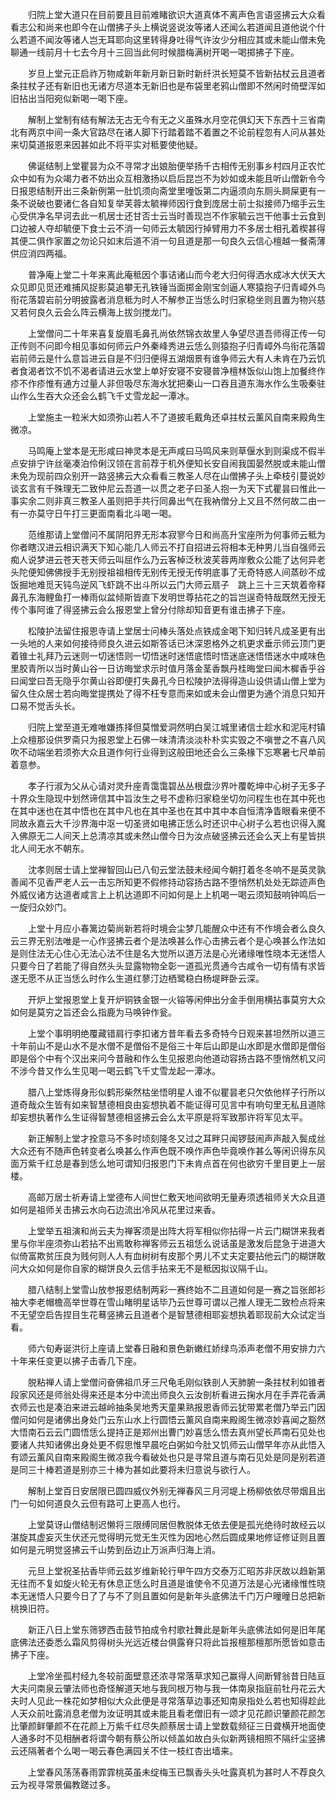 <!-- { "loadSidebar": true } -->
　　归院上堂大道只在目前要且目前难睹欲识大道真体不离声色言语竖拂云大众看看志公和尚来也即今在山僧拂子头上横说竖说汝等诸人还闻么若道闻且道他说个什么若道不闻汝等诸人岂无耳耶向这里转得身吐得气许汝少分相应其或未能山僧未免聊通一线前月十七去今月十三回当此何时候腊梅满树开喝一喝掷拂子下座。

　　岁旦上堂元正启祚万物咸新年新月新日新时新纤洪长短莫不皆新拈杖云且道者条拄杖子还有新旧也无诸方尽道本无新旧也是布袋里老鸦山僧即不然闲时倚壁浑如旧拈出当阳宛似新喝一喝下座。

　　解制上堂制有结有解法无古无今有无之义虽殊水月空花俱幻天下东西十三省南北有两京中间一条大官路尽在诸人脚下行踏着踏不着置之不论前程忽有人问从甚处来切莫道报恩来因甚如此不将平实对秪要使他疑。

　　佛诞结制上堂瞿昙为众不寻常才出娘胎便举扬千古相传无别事乡村四月正农忙众中如有为众竭力者不妨出众互相激扬以启后昆岂不为妙如或未能且听山僧新令今日报恩结制开出三条新例第一肚饥须向斋堂里噇饭第二内逼须向东厕头屙屎更有一条不说破也要诸仁各自知复举芙蓉太毓禅师因行食到庞居士前士拟接师乃缩手云生心受供净名早诃去此一机居士还甘否士云当时善现岂不作家毓云岂干他事士云食到口边被人夺却毓便下食士云不消一句师云太毓因行掉臂用力不多居士相孔着楔甚得其便二俱作家置之勿论只如末后道不消一句且道是那一句良久云信心檀越一餐斋薄供应消四两福。

　　普净庵上堂二十年来离此庵秪因个事诘诸山而今老大归何得洒水成冰大伏天大众见即见觅还难捕风捉影莫追攀无孔铁锤当面掷金刚宝剑逼人寒猿抱子归青嶂外鸟衔花落碧岩前分明披露者消息秪为时人不解参正当恁么时归家稳坐则且置为物兴慈又若何良久云会么阵云横海上拔剑搅龙门。

　　上堂僧问二十年来喜复旋眉毛鼻孔尚依然锦衣故里人争望尽道吾师得正传一句正传则不问即今相见事如何师云户外秦峰秀进云恁么则猿抱子归青嶂外鸟衔花落碧岩前师云是什么意旨进云自是不归归便得五湖烟景有谁争师云大有人未肯在乃云饥者食渴者饮不饥不渴者请进云水堂上单好安寝不安寝普净檀林饭似山饱上加餐终作疹不作疹惟有通方过量人非但吸尽东海水犹把秦山一口吞且道东海水作么生吸秦驻山作么生吞大众还会么鹤飞千丈雪龙起一潭冰。

　　上堂施主一粒米大如须弥山若人不了道披毛戴角还卓拄杖云薰风自南来殿角生微凉。

　　马鸣庵上堂本是无形咸曰神灵本是无声咸曰马鸣风来则草偃水到则渠成不假半点安排宁许丝毫凑泊伶俐汉领在言前荐于机外便知长安自闹我国晏然脱或未能山僧未免为现前四众别开一路竖拂云大众看看三教圣人尽在山僧拂子头上牵枝引蔓说妙谈玄言有千殊理无二致仲尼云吾道一以贯之老子曰圣人抱一为天下式瞿昙曰惟此一事实余二则非真三教圣人虽则把手共行同鼻出气在我衲僧分上又且不然何故二由一有一亦莫守日午打三更面南看北斗喝一喝。

　　范维那请上堂僧问不属阴阳界无形本寂寥今日和尚高升宝座所为何事师云秪为你者瞎汉进云相识满天下知心能几人师云不打自招进云将相本无种男儿当自强师云痴人说梦进云苍天苍天师云叫屈作么乃云客棹泛秋波芙蓉两岸敷众公能了达何异老头陀便知佛佛授手无别授祖祖相传无别传无授无传明底事了无奇特惑人间蒸砂不成饭掘地难觅天钝鸟逆风飞虾跳不出斗所以云门大师云扇子　跳上三十三天筑着帝释鼻孔东海鲤鱼打一棒雨似盆倾斯皆直下发明世尊拈花之的旨岂逞奇特哉既然无授无传个事阿谁了得竖拂云会么报恩堂上曾分付除却知音更有谁击拂子下座。

　　松陵护法留住报恩寺请上堂居士问棒头落处点铁成金喝下知归转凡成圣更有出一头地的人来如何接待师良久进云如斯答话已沐深恩格外之机更求垂示师云顶门更着锥士礼拜乃云迷则一切迷悟则一切悟迷时迷悟底悟时悟迷底迷悟悟迷水中咸味色里胶青所以当时黄山谷一日访晦堂求示时值月落金茎香飘丹桂晦堂曰闻木樨香乎谷曰闻堂曰吾无隐乎尔黄山谷即便打失鼻孔今日松陵护法得得造山设供请山僧上堂为留久住众居士若向晦堂提携处了得不枉专意而来如或未会山僧更为通个消息只知开口易不觉舌头长。

　　归院上堂至道无难唯嫌拣择但莫憎爱洞然明白吴江城里诸信士趁水和泥庉村镇上众檀那设供罗斋只为报恩堂上石佛一味清清淡淡朴朴实实毁之不嗔誉之不喜八风吹不动端坐若须弥大众且道作何行业得到这般田地还会么三条椽下忘寒暑七尺单前着意参。

　　孝子行淑为父从心请对灵升座青霭霭碧丛丛根盘沙界叶覆乾坤中心树子无多子十界众生隐现中划然谛信其中旨汝生之号不虚称归家稳坐切勿问程生也在其中死也在其中迷也在其中悟也在其中凡也在其中圣也在其中其中本自恒清净眚眼看来便不同故永嘉云大千沙界海中沤一切圣贤如电拂正恁么时还识中心树子么若也识得入魔入佛原无二人间天上总清凉其或未然山僧今日为汝点破竖拂云还会么天上有星皆拱北人间无水不朝东。

　　沈孝则居士请上堂禅智回山已八旬云堂法鼓未经闻今朝打着冬冬响不是英灵孰善闻不见香严老人云一击忘所知更不假修持动容扬古路不堕悄然机处处无踪迹声色外威仪诸方达道者咸言上上机达道即不问如何是上上机喝一喝云须知鼓响钟鸣后一一旋归众妙门。

　　上堂十月应小春篱边菊尚新若将时境会尘梦几能醒众中还有不作境会者么良久云三界无别法唯是一心作竖拂云者个是法唤甚么作心击拂云者个是心唤甚么作法如是则住法无心住心无法心法不住是名大觉所以道万法是心光诸缘唯性晓本无迷悟人只要今日了若能了得自然头头显露物物全彰一道孤光贯通今古咸令一切有情有求皆遂无愿不从正当恁么时作么生道红蓼汀边栖鹭稳白杨堤畔卧云深。

　　开炉上堂报恩堂上复开炉铜铁金银一火镕等闲伸出分金手倒用横拈事莫穷大众如何是莫穷之旨还会么指鹿为马唤钟作瓮。

　　上堂个事明明绝覆藏错肩行李扣诸方昔年看去多奇特今日观来甚坦然所以道三十年前山不是山水不是水僧不是僧俗不是俗三十年后山即是山水即是水僧即是僧俗即是俗个中有个汉出来问今昔融和作么生见报恩向他道动容扬古路不堕悄然机又问不涉今昔又作么生见喝一喝云鹤飞千丈雪龙起一潭冰。

　　腊八上堂炼得身形似鹤形柴然枯坐悟明星人谁不似瞿昙老只欠依他样子行所以道奇哉众生皆有如来智慧德相良由妄想执着不能证得可见言中有响句里无私且道除却妄想执著作么生证得智慧德相竖拂云会么太平原是将军致那许将军见太平。

　　新正解制上堂才拴意马不多时顷刻隆冬又过之耳畔只闻锣鼓闹声声敲入鬓成丝大众还有不随声色转变者么唤甚么作声色既不唤作声色毕竟唤作甚么等闲识得东风面万紫千红总是春到恁么地可谓知归报恩门下未肯点首在何也欲穷千里目更上一层楼。

　　高邮万居士祈寿请上堂德布人间世仁敷天地间欲明无量寿须透祖师关大众且道如何是祖师关击拂云水向石边流出冷风从花里过来香。

　　上堂举五祖演和尚云夫为禅客须是出阵大将军相似你拈得一片云门糊饼来我者里与你半座须弥山若拈不出焉敢称禅客师云五祖恁么说话虽是激发后昆急于进道大似倚富欺贫压良为贱何则人人有血树树有皮那个男儿不丈夫定要拈他云门的糊饼敢问大众如何是你自家的糊饼良久云信手拈来无不是秪因拟议隔千山。

　　腊八结制上堂雪山放参报恩结制两彩一赛终始不二且道如何是一赛之旨张郎衫袖大李老帽檐高举世尊在雪山睹明星话毕乃云世尊可谓以己推人理无二致检点将来不无望空启告捏目生花蓦竖拂云且道者个是智慧德相耶妄想执着耶现前大众试定当看。

　　师六旬寿诞洪衍上座请上堂春日融和景色新嫩红娇绿鸟添声老僧不用安排力六十年来任变更以拂子击香几下座。

　　脱粘禅人请上堂僧问奋佛祖爪牙三尺龟毛刚似铁剖人天肺腑一条拄杖利如锥者段家风还是师翁处得来还是本分中流出师良久云汝剖析看进云掬水月在手弄花香满衣师云也是凑泊来进云越岭抽条吴地秀天童果熟报恩香师云犹带累老僧乃举云门因僧问如何是诸佛出身处门云东山水上行圆悟云薰风自南来殿阁生微凉妙喜闻之豁然大悟南石云云门圆悟恁么提持正是郑州出曹门妙喜恁么悟去真州望长芦南石见处也要诸人共知诸佛出身处更不假思惟早晨吃白粥如今肚又饥师云山僧早年亦从此悟入有颂云薰风自南来殿阁生微凉我今看破处也只是寻常且道与南石见处是同是别若道是同三十棒若道是别亦三十棒为甚如此要将未归意说与欲行人。

　　解制上堂百日安居限已圆四威仪外别无禅春风三月河堤上杨柳依依尽带烟且出门一句如何道良久云但有路可上更高人也行。

　　上堂莫讶山僧结制迟懒将三限缚同居但教脱体无依去便是孤光绝待时故经云以湛旋其虚妄灭生伏还元觉得明元觉无生灭性为因地心然后圆成果地修证修证则且置如何是元明觉竖拂云千山势到岳边止万派声归海上消。

　　元旦上堂祝圣拈香毕师云兹岁维新轮行甲午四方交泰万汇昭苏非厌故以趋新第无往而不复如旋火轮无有休息正恁么时且道是谁使令不见道万法是心光诸缘惟性晓本无迷悟人只要今日了了与不了则且置如何是新年头底佛法千门万户曈曈日总把新桃换旧符。

　　新正八日上堂东筛锣西击鼓节拍成令村歌社舞此是新年头底佛法如何是旧年尾底佛法还委悉么霜风剪得树头光远近楼台俱露脊只将此旨报檀那檀那所愿皆如意击拂子下座。

　　上堂冷坐孤村经九冬较前面壁意还浓寻常落草求知己赢得人间断臂翁昔日陆亘大夫问南泉云肇法师也奇怪解道天地与我同根万物与我一体南泉指庭前牡丹花云大夫时人见此一株花如梦相似大众此便是寻常落草边事还知南泉指处么若也知得趁此人天众前吐露消息老僧为汝证明其或未能且看老僧旧有一颂才见花颜识肇颜花颜怎比肇颜鲜肇颜不在花颜上万紫千红尽失颜蔡居士请上堂数载频征三日聋横开地面使人通多时不见相酬者将谓今朝有蔡公所以倾盖如故白头似新两镜相照不隔纤尘竖拂云还隔著者个么喝一喝云春色满园关不住一枝红杏出墙来。

　　上堂春风荡荡春雨霏霏桃英虽未绽梅玉已飘香头头吐露真机为甚时人不荐良久云为视寻常景偏教蹉过多。

